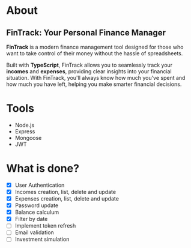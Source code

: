 # About

## FinTrack: Your Personal Finance Manager

**FinTrack** is a modern finance management tool designed for those who want to take control of their money without the hassle of spreadsheets.

Built with **TypeScript**, FinTrack allows you to seamlessly track your **incomes** and **expenses**, providing clear insights into your financial situation. With FinTrack, you'll always know how much you've spent and how much you have left, helping you make smarter financial decisions.

# Tools

-   Node.js
-   Express
-   Mongoose
-   JWT

# What is done?

-   [x] User Authentication
-   [x] Incomes creation, list, delete and update
-   [x] Expenses creation, list, delete and update
-   [x] Password update
-   [x] Balance calculum
-   [x] Filter by date
-   [ ] Implement token refresh
-   [ ] Email validation
-   [ ] Investment simulation
